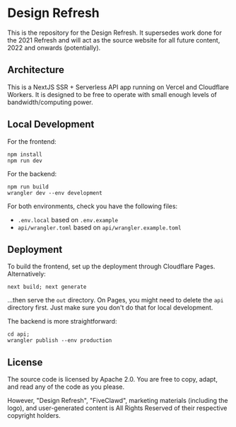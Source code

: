 # Design Refresh

This is the repository for the Design Refresh. It supersedes work done for the 2021 Refresh and will
act as the source website for all future content, 2022 and onwards (potentially).

## Architecture

This is a NextJS SSR + Serverless API app running on Vercel and Cloudflare Workers. It is designed
to be free to operate with small enough levels of bandwidth/computing power.

## Local Development

For the frontend:

```shell
npm install
npm run dev
```

For the backend:

```shell
npm run build
wrangler dev --env development
```

For both environments, check you have the following files:

- `.env.local` based on `.env.example`
- `api/wrangler.toml` based on `api/wrangler.example.toml`

## Deployment

To build the frontend, set up the deployment through Cloudflare Pages. Alternatively:

```shell
next build; next generate
```

...then serve the `out` directory. On Pages, you might need to delete the `api` directory first.
Just make sure you don't do that for local development.

The backend is more straightforward:

```shell
cd api;
wrangler publish --env production
```

## License

The source code is licensed by Apache 2.0. You are free to copy, adapt, and read any of the code as
you please.

However, "Design Refresh", "FiveClawd", marketing materials (including the logo), and user-generated
content is All Rights Reserved of their respective copyright holders.
